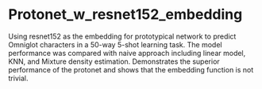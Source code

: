 # Protonet_w_resnet152_embedding
Using resnet152 as the embedding for prototypical network to predict Omniglot characters in a 50-way 5-shot learning task. The model performance was compared with naive approach including linear model, KNN, and Mixture density estimation. Demonstrates the superior performance of the protonet and shows that the embedding function is not trivial.
